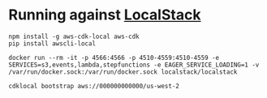 # Running against [LocalStack](https://github.com/localstack)

```shell
npm install -g aws-cdk-local aws-cdk
pip install awscli-local
```

```
docker run --rm -it -p 4566:4566 -p 4510-4559:4510-4559 -e SERVICES=s3,events,lambda,stepfunctions -e EAGER_SERVICE_LOADING=1 -v /var/run/docker.sock:/var/run/docker.sock localstack/localstack
```

```shell
cdklocal bootstrap aws://000000000000/us-west-2
```
